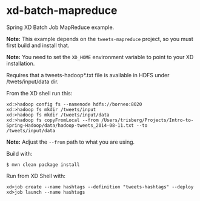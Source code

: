 xd-batch-mapreduce
==================

Spring XD Batch Job MapReduce example.

**Note:** This example depends on the `tweets-mapreduce` project, so you must first build and install that.

**Note:** You need to set the `XD_HOME` environment variable to point to your XD installation.

Requires that a tweets-hadoop*.txt file is available in HDFS under /twets/input/data dir.

From the XD shell run this:

```
xd:>hadoop config fs --namenode hdfs://borneo:8020
xd:>hadoop fs mkdir /tweets/input
xd:>hadoop fs mkdir /tweets/input/data
xd:>hadoop fs copyFromLocal --from /Users/trisberg/Projects/Intro-to-Spring-Hadoop/data/hadoop-tweets_2014-08-11.txt --to /tweets/input/data
```

**Note:** Adjust the `--from` path to what you are using.

Build with:

    $ mvn clean package install

Run from XD Shell with:

    xd>job create --name hashtags --definition "tweets-hashtags" --deploy
    xd>job launch --name hashtags

